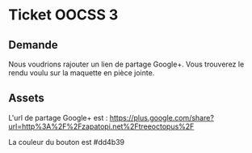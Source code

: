 Ticket OOCSS 3
======


Demande
------

Nous voudrions rajouter un lien de partage Google+.
Vous trouverez le rendu voulu sur la maquette en pièce jointe.


Assets
------

L'url de partage Google+ est : <https://plus.google.com/share?url=http%3A%2F%2Fzapatopi.net%2Ftreeoctopus%2F>

La couleur du bouton est #dd4b39

